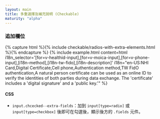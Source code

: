 ```yaml
---
layout: main
title: 多重選擇及補充說明 (Checkable)
maturity: "alpha"
---
```


### 追加欄位

{% capture html %}{% include checkable/radios-with-extra-elements.html %}{% endcapture %}
{% include example.html 
  content=html
  i18n_selector='[for=v-healthid-input],[for=v-moica-input],[for=v-phone-input],[i18n-method],[i18n-tw-fido],[i18n-description]'
  i18n="en-US:NHI Card,Digital Certificate,Cell phone,Authentication method,TW FidO authentication,A natural person certificate can be used as an online ID to verify the identities of both parties during data exchange. The 'certificate' includes a 'digital signature' and a 'public key.'"
%}

#### CSS

- `input.chcecked--extra-fields`：加到 `input[type=radio]` 或 `input[type=checkbox]` 後即可在勾選後，顯示後方的 `.fields` 元件。
